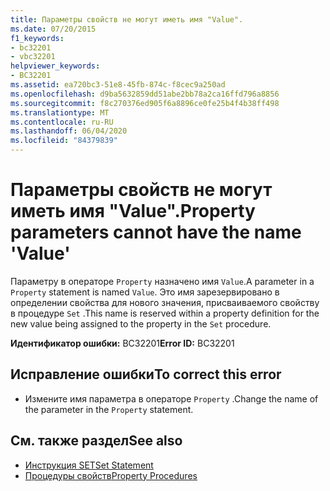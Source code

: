 ```yaml
---
title: Параметры свойств не могут иметь имя "Value".
ms.date: 07/20/2015
f1_keywords:
- bc32201
- vbc32201
helpviewer_keywords:
- BC32201
ms.assetid: ea720bc3-51e8-45fb-874c-f8cec9a250ad
ms.openlocfilehash: d9ba5632859dd51abe2bb78a2ca16ffd796a8856
ms.sourcegitcommit: f8c270376ed905f6a8896ce0fe25b4f4b38ff498
ms.translationtype: MT
ms.contentlocale: ru-RU
ms.lasthandoff: 06/04/2020
ms.locfileid: "84379839"
---
```

# <a name="property-parameters-cannot-have-the-name-value"></a><span data-ttu-id="e8e4a-102">Параметры свойств не могут иметь имя "Value".</span><span class="sxs-lookup"><span data-stu-id="e8e4a-102">Property parameters cannot have the name 'Value'</span></span>
<span data-ttu-id="e8e4a-103">Параметру в операторе `Property` назначено имя `Value`.</span><span class="sxs-lookup"><span data-stu-id="e8e4a-103">A parameter in a `Property` statement is named `Value`.</span></span> <span data-ttu-id="e8e4a-104">Это имя зарезервировано в определении свойства для нового значения, присваиваемого свойству в процедуре `Set` .</span><span class="sxs-lookup"><span data-stu-id="e8e4a-104">This name is reserved within a property definition for the new value being assigned to the property in the `Set` procedure.</span></span>  
  
 <span data-ttu-id="e8e4a-105">**Идентификатор ошибки:** BC32201</span><span class="sxs-lookup"><span data-stu-id="e8e4a-105">**Error ID:** BC32201</span></span>  
  
## <a name="to-correct-this-error"></a><span data-ttu-id="e8e4a-106">Исправление ошибки</span><span class="sxs-lookup"><span data-stu-id="e8e4a-106">To correct this error</span></span>  
  
- <span data-ttu-id="e8e4a-107">Измените имя параметра в операторе `Property` .</span><span class="sxs-lookup"><span data-stu-id="e8e4a-107">Change the name of the parameter in the `Property` statement.</span></span>  
  
## <a name="see-also"></a><span data-ttu-id="e8e4a-108">См. также раздел</span><span class="sxs-lookup"><span data-stu-id="e8e4a-108">See also</span></span>

- [<span data-ttu-id="e8e4a-109">Инструкция SET</span><span class="sxs-lookup"><span data-stu-id="e8e4a-109">Set Statement</span></span>](../language-reference/statements/set-statement.md)
- [<span data-ttu-id="e8e4a-110">Процедуры свойств</span><span class="sxs-lookup"><span data-stu-id="e8e4a-110">Property Procedures</span></span>](../programming-guide/language-features/procedures/property-procedures.md)
